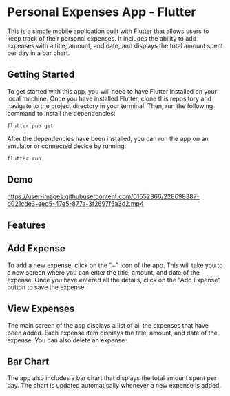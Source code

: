 # Personal Expenses App - Flutter

This is a simple mobile application built with Flutter that allows users to keep track of their personal expenses. It includes the ability to add expenses with a title, amount, and date, and displays the total amount spent per day in a bar chart.
## Getting Started

To get started with this app, you will need to have Flutter installed on your local machine. Once you have installed Flutter, clone this repository and navigate to the project directory in your terminal. Then, run the following command to install the dependencies:
``` arduino 
flutter pub get
```
After the dependencies have been installed, you can run the app on an emulator or connected device by running:
``` arduino 
flutter run
```
## Demo 


https://user-images.githubusercontent.com/61552366/228698387-d021cde3-eed5-47e5-877a-3f2697f5a3d2.mp4


## Features
## Add Expense
To add a new expense, click on the "+" icon of the app. This will take you to a new screen where you can enter the title, amount, and date of the expense. Once you have entered all the details, click on the "Add Expense" button to save the expense.

## View Expenses
The main screen of the app displays a list of all the expenses that have been added. Each expense item displays the title, amount, and date of the expense. You can also delete an expense .

## Bar Chart
The app also includes a bar chart that displays the total amount spent per day. The chart is updated automatically whenever a new expense is added.
